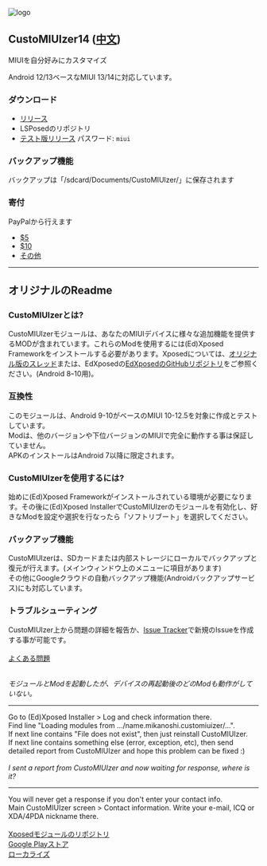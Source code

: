 ![logo](https://code.highspec.ru/customiuizer_promo.png)

## CustoMIUIzer14 ([中文](./README_zh.md))
MIUIを自分好みにカスタマイズ

Android 12/13ベースなMIUI 13/14に対応しています。

### ダウンロード
* [リリース](https://github.com/MonwF/customiuizer/releases)
* LSPosedのリポジトリ
* [テスト版リリース](https://tpsx.lanzouv.com/b021ly4gj) パスワード: `miui`

### バックアップ機能
バックアップは「/sdcard/Documents/CustoMIUIzer/」に保存されます

### 寄付
PayPalから行えます
* [$5](https://paypal.me/tpsxj/5)
* [$10](https://paypal.me/tpsxj/10)
* [その他](https://paypal.me/tpsxj)

------

## オリジナルのReadme

### CustoMIUIzerとは? ###
CustoMIUIzerモジュールは、あなたのMIUIデバイスに様々な追加機能を提供するMODが含まれています。これらのModを使用するには(Ed)Xposed Frameworkをインストールする必要があります。Xposedについては、<a href="http://forum.xda-developers.com/xposed/xposed-installer-versions-changelog-t2714053" target="_blank">オリジナル版のスレッド</a>または、EdXposedの<a href="https://github.com/ElderDrivers/EdXposed" target="_blank">EdXposedのGitHubリポジトリ</a>をご参照ください。(Android 8ｰ10用)。

### 互換性 ###
このモジュールは、Android 9-10がベースのMIUI 10-12.5を対象に作成とテストしています。<br>
Modは、他のバージョンや下位バージョンのMIUIで完全に動作する事は保証していません。<br>
APKのインストールはAndroid 7以降に限定されます。<br>

### CustoMIUIzerを使用するには? ###
始めに(Ed)Xposed Frameworkがインストールされている環境が必要になります。その後に(Ed)Xposed InstallerでCustoMIUIzerのモジュールを有効化し、好きなModを設定や選択を行なったら「ソフトリブート」を選択してください。

### バックアップ機能 ###
CustoMIUIzerは、SDカードまたは内部ストレージにローカルでバックアップと復元が行えます。(メインウィンドウ上のメニューに項目があります)<br>
その他にGoogleクラウドの自動バックアップ機能(Androidバックアップサービス)にも対応しています。

### トラブルシューティング ###
CustoMIUIzer上から問題の詳細を報告か、<a href="https://code.highspec.ru/Mikanoshi/CustoMIUIzer/issues">Issue Tracker</a>で新規のIssueを作成する事が可能です。
<br><br>
<u>よくある問題</u><br><br>

<i>モジュールとModを起動したが、デバイスの再起動後のどのModも動作がしていない。</i>
<hr>
Go to (Ed)Xposed Installer > Log and check information there.<br>
Find line "Loading modules from .../name.mikanoshi.customiuizer/...".<br>
If next line contains "File does not exist", then just reinstall CustoMIUIzer.<br>
If next line contains something else (error, exception, etc), then send detailed report from CustoMIUIzer and hope this problem can be fixed :)
<br><br>
<i>I sent a report from CustoMIUIzer and now waiting for response, where is it?</i>
<hr>
You will never get a response if you don't enter your contact info.<br>
Main CustoMIUIzer screen > Contact information. Write your e-mail, ICQ or XDA/4PDA nickname there.<br>
<br>
<a href="https://repo.xposed.info/module/name.mikanoshi.customiuizer" target="_blank">Xposedモジュールのリポジトリ</a><br>
<a href="https://play.google.com/store/apps/details?id=name.mikanoshi.customiuizer" target="_blank">Google Playストア</a><br>
<a href="https://customiuizer.oneskyapp.com/admin/project/dashboard/project/335607" target="_blank">ローカライズ</a>
